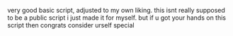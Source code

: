 very good basic script, adjusted to my own liking. this isnt really supposed to be a public script i just made it for myself. but if u got your hands on this script then congrats consider urself special
